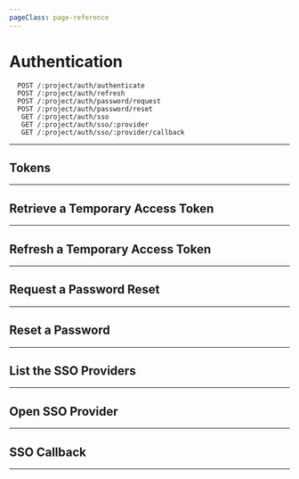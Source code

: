 ```yaml
---
pageClass: page-reference
---
```


# Authentication

<two-up>

<template slot="left">

By default, all data in the system is off limits for unauthenticated users. To gain access to protected data, you must include an access token with every request.

</template>

<info-box slot="right" title="Endpoints">

```endpoints
  POST /:project/auth/authenticate
  POST /:project/auth/refresh
  POST /:project/auth/password/request
  POST /:project/auth/password/reset
   GET /:project/auth/sso
   GET /:project/auth/sso/:provider
   GET /:project/auth/sso/:provider/callback
```

</info-box>
</two-up>

---

## Tokens

<two-up>
<template slot="left">

Tokens can be passed in one of three ways:

### Authorization Header

```
Authorization: bearer <token>
```

### Query Parameter

```
?access_token=<token>
```

### Cookie

When authenticating through the `/auth/authenticate` endpoint, you can instruct the API to set a cookie instead of returning the token as a string. This is the most secure option for building web-based applications, as this cookie can't be read from client side JavaScript. This cookie will also automatically refresh as long as you use it.

```
Cookie: directus-<project>-session=<token>
```

---

There are two types of tokens:

### Temporary (JWT)

These tokens are generated through the `/auth/authenticate` endpoint (below) and have a lifespan of 20 minutes. These tokens can be refreshed using the `/auth/refresh` endpoint.

### Static token

Each user can have one static token that will never expire. This is useful for server-to-server communication, but is also less secure than the JWT token. Static tokens can only be set through the database directly in the `directus_users.token` column.

</template>

<template slot="right">

::: tip
See the Authenticate endpoint down below to learn how to retrieve a token.
:::

</template>
</two-up>

---

## Retrieve a Temporary Access Token

<two-up>
<template slot="left">

### Parameters

<def-list>

!!! include params/project.md !!!

</def-list>

### Attributes

<def-list>

#### email <def-type alert>required</def-type>
Email address of the user you're retrieving the access token for.

#### password <def-type alert>required</def-type>
Password of the user.

#### mode <def-type>optional</def-type>
Choose between retrieving the token as a string, or setting it as a cookie. One of `jwt`, `cookie`. Defaults to `jwt`.

#### otp <def-type>optional</def-type>
If 2FA is enabled, you need to pass the one time password.

</def-list>

### Query

<def-list>

No query parameters available.

</def-list>

### Returns

Returns the token (if `jwt` mode is used) and the user record for the user you just authenticated as.

</template>

<template slot="right">
<div class="sticky">
<info-box title="Endpoint">

```endpoints
  POST /:project/auth/authenticate
```

</info-box>

<info-box title="Request">

```json
{
  "email": "admin@example.com",
  "password": "password"
}
```

</info-box>

<info-box title="Response">

```json
{
  "data": {
    "token": "eyJ0eXAiOi...",
    "user": {
      "id": "1",
      "status": "active",
      "role": "1",
      "first_name": "Admin",
      "last_name": "User",
      "email": "admin@example.com",
      "timezone": "America/New_York",
      "locale": "en-US",
      "locale_options": null,
      "avatar": null,
      "company": null,
      "title": null,
      "external_id": null,
      "theme": "auto",
      "2fa_secret": null,
      "password_reset_token": null
    }
  },
  "public": true
}
```

</info-box>
</div>
</template>
</two-up>

---

## Refresh a Temporary Access Token

<two-up>
<template slot="left">

::: tip Cookie mode
You don't have to use this is you're using cookies for authentication.
:::

### Parameters

<def-list>

!!! include params/project.md !!!

</def-list>

### Attributes

<def-list>

#### token <def-type alert>required</def-type>
JWT access token you want to refresh. This token can't be expired.

</def-list>

### Query

<def-list>

No query parameters available.

</def-list>

### Returns

Returns the new token.

</template>

<template slot="right">
<div class="sticky">
<info-box title="Endpoint">

```endpoints
  POST /:project/auth/refresh
```

</info-box>

<info-box title="Request">

```json
{
  "token": "eyJ0eXAiOiJKV..."
}
```

</info-box>

<info-box title="Response">

```json
{
  "data": {
    "token": "eyJ0eXAiOiJ..."
  },
  "public": true
}
```

</info-box>
</div>
</template>
</two-up>

---

## Request a Password Reset

<two-up>
<template slot="left">

Request a reset password email to be send.

### Parameters

<def-list>

!!! include params/project.md !!!

</def-list>

### Attributes

<def-list>

#### email <def-type alert>required</def-type>
Email address of the user you're requesting a reset for.

</def-list>

### Query

No query parameters available.

### Returns

Sends the email. No data is returned.

</template>

<template slot="right">
<div class="sticky">
<info-box title="Endpoint">

```endpoints
  POST /:project/auth/password/request
```

</info-box>

<info-box title="Request">

```json
{
  "email": "admin@example.com"
}
```

</info-box>

</div>
</template>
</two-up>

---

## Reset a Password

<two-up>
<template slot="left">

The request a password reset endpoint sends an email with a link to the admin app which in turn uses this endpoint to allow the user to reset their password.

### Parameters

<def-list>

!!! include params/project.md !!!

</def-list>

### Attributes

<def-list>

#### password <def-type alert>required</def-type>
New password for the user.

#### token <def-type alert>required</def-type>
One-time use JWT token that is used to verify the user.

</def-list>

### Query

No query parameters available.

### Returns

Resets the password. No data is returned.

</template>

<template slot="right">
<div class="sticky">
<info-box title="Endpoint">

```endpoints
  POST /:project/auth/password/reset
```

</info-box>

<info-box title="Request">

```json
{
  "token": "eyJ0eXAiOiJKV1Qi...",
  "password": "test"
}
```

</info-box>

</div>
</template>
</two-up>

---

## List the SSO Providers

<two-up>
<template slot="left">

List the SSO providers.

### Parameters

<def-list>

!!! include params/project.md !!!

</def-list>

### Query

No query parameters available.

### Returns

Returns an array of active SSO provider names.

</template>

<template slot="right">
<div class="sticky">
<info-box title="Endpoint">

```endpoints
   GET /:project/auth/sso
```

</info-box>
<info-box title="Response">

```json
{
  "data": ["github", "facebook"],
  "public": true
}
```

</info-box>
</div>
</template>
</two-up>

---

## Open SSO Provider

<two-up>
<template slot="left">

Opens the provided SSO provider's login page.

### Parameters

<def-list>

!!! include params/project.md !!!

#### provider <def-type alert>required</def-type>
Key of the activated SSO provider.

</def-list>

### Query

<def-list>

#### mode <def-type alert>required</def-type>
Controls if the API sets a cookie or returns a JWT on successful login. One of `jwt`, `cookie`

#### redirect_url <def-type alert>required</def-type>
Where to redirect on successful login.

</def-list>

### Returns

Opens the provider's login page.

</template>

<template slot="right">
<div class="sticky">
<info-box title="Endpoint">

```endpoints
   GET /:project/auth/sso/:provider
```

</info-box>
</div>
</template>
</two-up>

---

## SSO Callback

<two-up>
<template slot="left">

This shouldn't be called by your project directly. This is the URL configured in your SSO provider to redirect to on successful login.

### Parameters

<def-list>

!!! include params/project.md !!!

#### provider <def-type alert>required</def-type>
Key of the activated SSO provider.

</def-list>

### Query

Relies on the SSO provider to pass the correct query parameters.

### Returns

The token if `jwt` mode is used, or sets a cookie and redirects to `redirect_url` from the _Open SSO Provider_ request if `cookie` mode is used.

</template>

<template slot="right">
<div class="sticky">
<info-box title="Endpoint">

```endpoints
   GET /:project/auth/sso/:provider/callback
```

</info-box>
</div>
</template>
</two-up>

---

